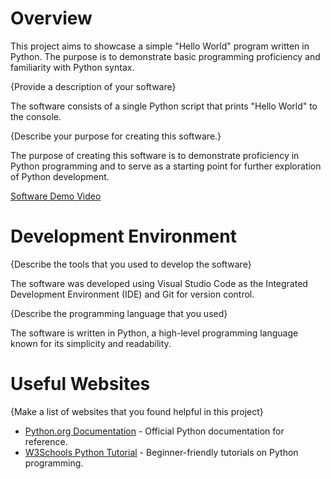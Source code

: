 # Overview



This project aims to showcase a simple "Hello World" program written in Python. The purpose is to demonstrate basic programming proficiency and familiarity with Python syntax.

{Provide a description of your software}

The software consists of a single Python script that prints "Hello World" to the console.

{Describe your purpose for creating this software.}

The purpose of creating this software is to demonstrate proficiency in Python programming and to serve as a starting point for further exploration of Python development.

[Software Demo Video](https://youtu.be/aCq85dRtxCs)

# Development Environment

{Describe the tools that you used to develop the software}

The software was developed using Visual Studio Code as the Integrated Development Environment (IDE) and Git for version control.

{Describe the programming language that you used}

The software is written in Python, a high-level programming language known for its simplicity and readability.

# Useful Websites

{Make a list of websites that you found helpful in this project}
* [Python.org Documentation](https://docs.python.org/3/) - Official Python documentation for reference.
* [W3Schools Python Tutorial](https://www.w3schools.com/python/) - Beginner-friendly tutorials on Python programming.
